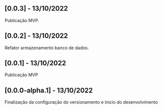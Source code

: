 ## [0.0.3] - 13/10/2022 
Publicação MVP.
## [0.0.2] - 13/10/2022 
Refator armazenamento banco de dados.
## [0.0.1] - 13/10/2022 
Publicação MVP
## [0.0.0-alpha.1] - 13/10/2022 
Finalização da configuração do versionamento e inicio do desenvolvimento 
